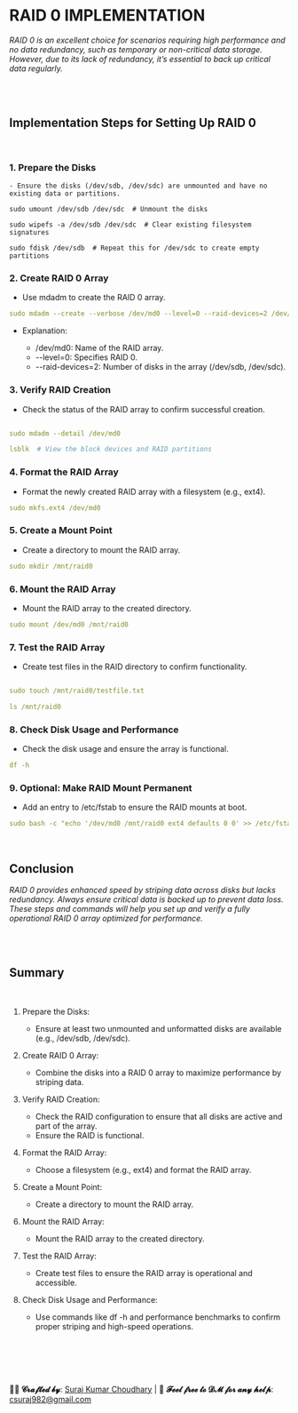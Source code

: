 # RAID 0 IMPLEMENTATION


*RAID 0 is an excellent choice for scenarios requiring high performance and no data redundancy, such as temporary or non-critical data storage. However, due to its lack of redundancy, it’s essential to back up critical data regularly.*





<br>
<br>

## Implementation Steps  for Setting Up RAID 0

<br>

### 1. Prepare the Disks
    - Ensure the disks (/dev/sdb, /dev/sdc) are unmounted and have no existing data or partitions.

```YML
sudo umount /dev/sdb /dev/sdc  # Unmount the disks

sudo wipefs -a /dev/sdb /dev/sdc  # Clear existing filesystem signatures

sudo fdisk /dev/sdb  # Repeat this for /dev/sdc to create empty partitions

```

### 2. Create RAID 0 Array
  - Use mdadm to create the RAID 0 array.


```yml
sudo mdadm --create --verbose /dev/md0 --level=0 --raid-devices=2 /dev/sdb /dev/sdc
```
  - Explanation:

    - /dev/md0: Name of the RAID array.
    - --level=0: Specifies RAID 0.
    - --raid-devices=2: Number of disks in the array (/dev/sdb, /dev/sdc).

### 3. Verify RAID Creation
  - Check the status of the RAID array to confirm successful creation.

```yml

sudo mdadm --detail /dev/md0

lsblk  # View the block devices and RAID partitions

```

### 4. Format the RAID Array
  - Format the newly created RAID array with a filesystem (e.g., ext4).

```yml
sudo mkfs.ext4 /dev/md0
```

### 5. Create a Mount Point
  - Create a directory to mount the RAID array.

```yml
sudo mkdir /mnt/raid0
```

### 6. Mount the RAID Array
  - Mount the RAID array to the created directory.

```yml
sudo mount /dev/md0 /mnt/raid0
```

### 7. Test the RAID Array
  - Create test files in the RAID directory to confirm functionality.

```yml

sudo touch /mnt/raid0/testfile.txt

ls /mnt/raid0

```

### 8. Check Disk Usage and Performance
  - Check the disk usage and ensure the array is functional.

```yml
df -h
```
### 9. Optional: Make RAID Mount Permanent
  - Add an entry to /etc/fstab to ensure the RAID mounts at boot.

```yml
sudo bash -c "echo '/dev/md0 /mnt/raid0 ext4 defaults 0 0' >> /etc/fstab"
```
<br>

## Conclusion
*RAID 0 provides enhanced speed by striping data across disks but lacks redundancy. Always ensure critical data is backed up to prevent data loss. These steps and commands will help you set up and verify a fully operational RAID 0 array optimized for performance.*






<br>
<br>


## Summary

<br>


1. Prepare the Disks:

    - Ensure at least two unmounted and unformatted disks are available (e.g., /dev/sdb, /dev/sdc).

2. Create RAID 0 Array:

    - Combine the disks into a RAID 0 array to maximize performance by striping data.

3. Verify RAID Creation:

    - Check the RAID configuration to ensure that all disks are active and part of the array.
    - Ensure the RAID is functional.

4. Format the RAID Array:

    - Choose a filesystem (e.g., ext4) and format the RAID array.
5. Create a Mount Point:

    - Create a directory to mount the RAID array.

6. Mount the RAID Array:

    - Mount the RAID array to the created directory.

7. Test the RAID Array:

    - Create test files to ensure the RAID array is operational and accessible.

8. Check Disk Usage and Performance:

    - Use commands like df -h and performance benchmarks to confirm proper striping and high-speed operations.













<br>
<br>
<br>
<br>



**👨‍💻 𝓒𝓻𝓪𝓯𝓽𝓮𝓭 𝓫𝔂**: [Suraj Kumar Choudhary](https://github.com/Surajkumar4-source) | 📩 **𝓕𝓮𝓮𝓵 𝓯𝓻𝓮𝓮 𝓽𝓸 𝓓𝓜 𝓯𝓸𝓻 𝓪𝓷𝔂 𝓱𝓮𝓵𝓹**: [csuraj982@gmail.com](mailto:csuraj982@gmail.com)





<br>
